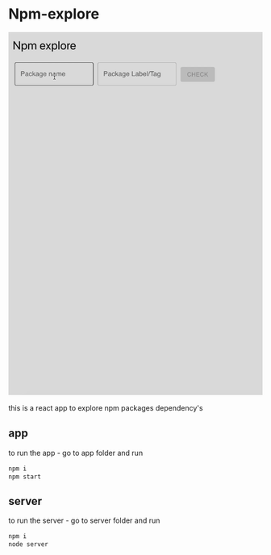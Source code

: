 # Npm-explore

![enter image description here](./demo.gif)

this is a react app to explore npm packages dependency's

## app

to run the app - go to app folder and run

```
npm i
npm start
```

## server

to run the server - go to server folder and run

```
npm i
node server
```
